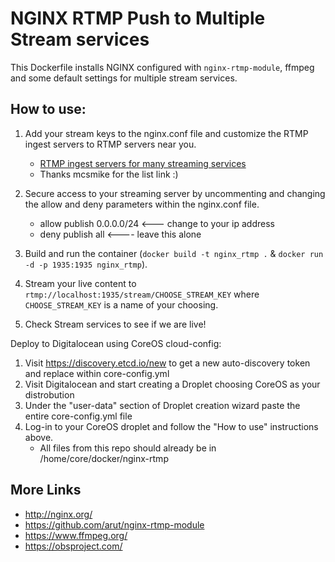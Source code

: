 NGINX RTMP Push to Multiple Stream services
=====================

This Dockerfile installs NGINX configured with `nginx-rtmp-module`, ffmpeg
and some default settings for multiple stream services.


How to use:
-----------

1. Add your stream keys to the nginx.conf file and customize the RTMP ingest servers to RTMP servers near you.
    - [RTMP ingest servers for many streaming services](https://github.com/jp9000/obs-studio/blob/master/plugins/rtmp-services/data/services.json)
    - Thanks mcsmike for the list link :)

2. Secure access to your streaming server by uncommenting and changing the allow and deny parameters within the nginx.conf file.
    - allow publish 0.0.0.0/24 <--- change to your ip address
    - deny publish all <---- leave this alone

3. Build and run the container (`docker build -t nginx_rtmp .` &
   `docker run -d -p 1935:1935 nginx_rtmp`).

4. Stream your live content to `rtmp://localhost:1935/stream/CHOOSE_STREAM_KEY` where
   `CHOOSE_STREAM_KEY` is a name of your choosing.

5. Check Stream services to see if we are live!

Deploy to Digitalocean using CoreOS cloud-config:

1. Visit https://discovery.etcd.io/new to get a new auto-discovery token and replace within core-config.yml
2. Visit Digitalocean and start creating a Droplet choosing CoreOS as your distrobution
3. Under the "user-data" section of Droplet creation wizard paste the entire core-config.yml file
4. Log-in to your CoreOS droplet and follow the "How to use" instructions above.
    - All files from this repo should already be in /home/core/docker/nginx-rtmp

More Links
-----

* http://nginx.org/
* https://github.com/arut/nginx-rtmp-module
* https://www.ffmpeg.org/
* https://obsproject.com/
